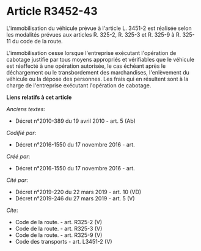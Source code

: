 # Article R3452-43

L'immobilisation du véhicule prévue à l'article L. 3451-2 est réalisée selon les modalités prévues aux articles R. 325-2, R.
325-3 et R. 325-9 à R. 325-11 du code de la route. 

L'immobilisation cesse lorsque l'entreprise exécutant l'opération de cabotage justifie par tous moyens appropriés et
vérifiables que le véhicule est réaffecté à une opération autorisée, le cas échéant après le déchargement ou le
transbordement des marchandises, l'enlèvement du véhicule ou la dépose des personnes. Les frais qui en résultent sont à la
charge de l'entreprise exécutant l'opération de cabotage.

**Liens relatifs à cet article**

_Anciens textes_:

  - Décret n°2010-389 du 19 avril 2010 - art. 5 (Ab)

_Codifié par_:

  - Décret n°2016-1550 du 17 novembre 2016 - art.

_Créé par_:

  - Décret n°2016-1550 du 17 novembre 2016 - art.

_Cité par_:

  - Décret n°2019-220 du 22 mars 2019 - art. 10 (VD)
  - Décret n°2019-246 du 27 mars 2019 - art. 5 (V)

_Cite_:

  - Code de la route. - art. R325-2 (V)
  - Code de la route. - art. R325-3 (V)
  - Code de la route. - art. R325-9 (V)
  - Code des transports - art. L3451-2 (V)
